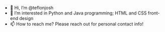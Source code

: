 - 👋 Hi, I’m @teflonjosh
- 👀 I’m interested in Python and Java programming; HTML and CSS front-end design
- 📫 How to reach me? Please reach out for personal contact info! 

<!---
teflonjosh/teflonjosh is a ✨ special ✨ repository because its `README.md` (this file) appears on your GitHub profile.
You can click the Preview link to take a look at your changes.
--->

